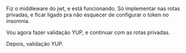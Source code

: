 Fiz o middleware do jwt, e está funcionando. Só implementar nas rotas privadas,
e ficar ligado pra não esquecer de configurar o token no insomnia.

Vou agora fazer validação YUP, e continuar com as rotas privadas.

Depois, validação YUP.
